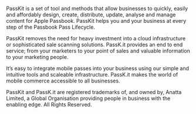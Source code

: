 PassKit is a set of tool and methods that allow businesses to
quickly, easily and affordably design, create, distribute, update,
analyse and manage content for Apple Passbook. PassKit helps you
and your business at every step of the Passbook Pass Lifecycle.

PassKit removes the need for heavy investment into a cloud
infrastructure or sophisticated sale scanning solutions. PassK.it
provides an end to end service; from your marketers to your point
of sales and valuable information to your marketing people.

It’s easy to integrate mobile passes into your business using our
simple and intuitive tools and scaleable infrastructure. PassK.it
makes the world of mobile commerce accessible to all businesses.

PassKit and PassK.it are registered trademarks of, and owned by,
Anatta Limited, a Global Organisation providing people in business
with the enabling edge. All Rights Reserved.
